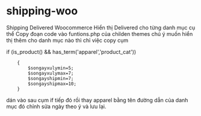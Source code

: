 # shipping-woo

Shipping Delivered Woocommerce
Hiển thị Delivered cho từng danh mục cụ thể
Copy đoạn code vào funtions.php của childen themes
chú ý muốn hiển thị thêm cho danh mục nào thì chỉ việc copy cụm 

if (is_product() && has_term('apparel','product_cat')) 

		{
			$songayxulymin=5; 
			$songayxulymax=7;
			$songayshipmin=7; 
			$songayshipmax=10;
		}
dán vào sau cụm if tiếp đó rồi thay apparel bằng tên đường dẫn của danh mục đó chỉnh sửa ngày theo ý và lưu lại.
